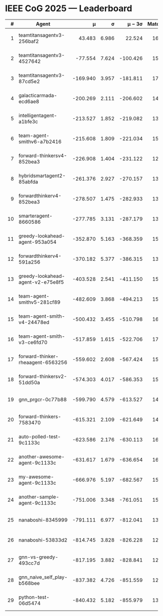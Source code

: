 # IEEE CoG 2025 — Leaderboard

| # | Agent | μ | σ | μ − 3σ | Matches | Updated |
|---:|---|---:|---:|---:|---:|---|
| 1 | teamtitansagentv3-256baf2 | 43.483 | 6.986 | 22.524 | 16296 | 2025-08-23 16:10 |
| 2 | teamtitansagentv3-4527642 | -77.554 | 7.624 | -100.426 | 15510 | 2025-08-23 16:10 |
| 3 | teamtitansagentv3-87cd5e2 | -169.940 | 3.957 | -181.811 | 17046 | 2025-08-23 16:10 |
| 4 | galacticarmada-ecd6ae8 | -200.269 | 2.111 | -206.602 | 14860 | 2025-08-23 16:10 |
| 5 | intelligentagent-a1bfe3c | -213.527 | 1.852 | -219.082 | 13388 | 2025-08-23 16:10 |
| 6 | team-agent-smithv6-a7b2416 | -215.608 | 1.809 | -221.034 | 15840 | 2025-08-23 16:10 |
| 7 | forward-thinkersv4-852bea3 | -226.908 | 1.404 | -231.122 | 12818 | 2025-08-23 16:10 |
| 8 | hybridsmartagent2-85abfda | -261.376 | 2.927 | -270.157 | 13800 | 2025-08-23 16:10 |
| 9 | forwardthinkerv4-852bea3 | -278.507 | 1.475 | -282.933 | 13037 | 2025-08-23 16:10 |
| 10 | smarteragent-8660586 | -277.785 | 3.131 | -287.179 | 13630 | 2025-08-23 16:10 |
| 11 | greedy-lookahead-agent-953a054 | -352.870 | 5.163 | -368.359 | 15050 | 2025-08-23 16:10 |
| 12 | forwardthinkerv4-591a256 | -370.182 | 5.377 | -386.315 | 13193 | 2025-08-23 16:10 |
| 13 | greedy-lookahead-agent-v2-e75e8f5 | -403.528 | 2.541 | -411.150 | 15890 | 2025-08-23 16:10 |
| 14 | team-agent-smithv5-281cf89 | -482.609 | 3.868 | -494.213 | 15620 | 2025-08-23 16:10 |
| 15 | team-agent-smith-v4-24478ed | -500.432 | 3.455 | -510.798 | 16442 | 2025-08-23 16:10 |
| 16 | team-agent-smith-v3-ce6fd70 | -517.859 | 1.615 | -522.706 | 17102 | 2025-08-23 16:10 |
| 17 | forward-thinker-rheaagent-6563256 | -559.602 | 2.608 | -567.424 | 15160 | 2025-08-23 16:10 |
| 18 | forward-thinkersv2-51dd50a | -574.303 | 4.017 | -586.353 | 15620 | 2025-08-23 16:10 |
| 19 | gnn_prgcr-0c77b88 | -599.790 | 4.579 | -613.527 | 14180 | 2025-08-23 16:10 |
| 20 | forward-thinkers-7583470 | -615.321 | 2.109 | -621.649 | 14740 | 2025-08-23 16:10 |
| 21 | auto-polled-test-9c1133c | -623.586 | 2.176 | -630.113 | 16140 | 2025-08-23 16:10 |
| 22 | another-awesome-agent-9c1133c | -631.617 | 1.679 | -636.654 | 16840 | 2025-08-23 16:10 |
| 23 | my-awesome-agent-9c1133c | -666.976 | 5.197 | -682.567 | 15840 | 2025-08-23 16:10 |
| 24 | another-sample-agent-9c1133c | -751.006 | 3.348 | -761.051 | 15920 | 2025-08-23 16:10 |
| 25 | nanaboshi-8345999 | -791.111 | 6.977 | -812.041 | 13410 | 2025-08-23 16:10 |
| 26 | nanaboshi-53833d2 | -814.745 | 3.828 | -826.228 | 12320 | 2025-08-23 16:10 |
| 27 | gnn-vs-greedy-493cc7d | -817.195 | 3.882 | -828.841 | 12920 | 2025-08-23 16:10 |
| 28 | gnn_naive_self_play-b568bee | -837.382 | 4.726 | -851.559 | 12820 | 2025-08-23 16:10 |
| 29 | python-test-06d5474 | -840.432 | 5.182 | -855.979 | 13070 | 2025-08-23 16:10 |
